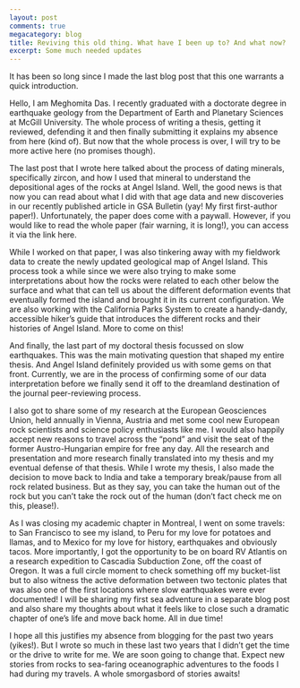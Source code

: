 ```yaml
---
layout: post
comments: true
megacategory: blog
title: Reviving this old thing. What have I been up to? And what now?
excerpt: Some much needed updates
---
```


It has been so long since I made the last blog post that this one warrants a quick introduction. 

Hello, I am Meghomita Das. I recently graduated with a doctorate degree in earthquake geology from the Department of Earth and Planetary Sciences at McGill University. The whole process of writing a thesis, getting it reviewed, defending it and then finally submitting it explains my absence from here (kind of). But now that the whole process is over, I will try to be more active here (no promises though).

The last post that I wrote here talked about the process of dating minerals, specifically zircon, and how I used that mineral to understand the depositional ages of the rocks at Angel Island. Well, the good news is that now you can read about what I did with that age data and new discoveries in our recently published article in GSA Bulletin (yay! My first first-author paper!). Unfortunately, the paper does come with a paywall. However, if you would like to read the whole paper (fair warning, it is long!), you can access it via the link here. 

While I worked on that paper, I was also tinkering away with my fieldwork data to create the newly updated geological map of Angel Island. This process took a while since we were also trying to make some interpretations about how the rocks were related to each other below the surface and what that can tell us about the different deformation events that eventually formed the island and brought it in its current configuration. We are also working with the California Parks System to create a handy-dandy, accessible hiker’s guide that introduces the different rocks and their histories of Angel Island. More to come on this!

And finally, the last part of my doctoral thesis focussed on slow earthquakes. This was the main motivating question that shaped my entire thesis. And Angel Island definitely provided us with some gems on that front. Currently, we are in the process of confirming some of our data interpretation before we finally send it off to the dreamland destination of the journal peer-reviewing process. 

I also got to share some of my research at the European Geosciences Union, held annually in Vienna, Austria and met some cool new European rock scientists and science policy enthusiasts like me. I would also happily accept new reasons to travel across the “pond” and visit the seat of the former Austro-Hungarian empire for free any day. All the research and presentation and more research finally translated into my thesis and my eventual defense of that thesis. While I wrote my thesis, I also made the decision to move back to India and take a temporary break/pause from all rock related business. But as they say, you can take the human out of the rock but you can’t take the rock out of the human (don’t fact check me on this, please!). 

As I was closing my academic chapter in Montreal, I went on some travels: to San Francisco to see my island, to Peru for my love for potatoes and llamas, and to Mexico for my love for history, earthquakes and obviously tacos. More importantly, I got the opportunity to be on board RV Atlantis on a research expedition to Cascadia Subduction Zone, off the coast of Oregon. It was a full circle moment to check something off my bucket-list but to also witness the active deformation between two tectonic plates that was also one of the first locations where slow earthquakes were ever documented! I will be sharing my first sea adventure in a separate blog post and also share my thoughts about what it feels like to close such a dramatic chapter of one’s life and move back home. All in due time!

I hope all this justifies my absence from blogging for the past two years (yikes!). But I wrote so much in these last two years that I didn’t get the time or the drive to write for me. We are soon going to change that. Expect new stories from rocks to sea-faring oceanographic adventures to the foods I had during my travels. A whole smorgasbord of stories awaits!
